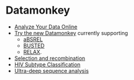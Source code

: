 Datamonkey
==========
* [Analyze Your Data Online](http://datamonkey.org)
* [Try the new Datamonkey](http://test.datamonkey.org) currently supporting
    - [aBSREL](http://www.ncbi.nlm.nih.gov/pubmed/25697341) 
    - [BUSTED](http://www.ncbi.nlm.nih.gov/pubmed/25701167)
    - [RELAX](http://www.ncbi.nlm.nih.gov/pubmed/25540451).
* [Selection and recombination](http://www.datamonkey.org/dataupload.php)
* [HIV Subtype Classification](http://www.datamonkey.org/dataupload_scueal.php)
* [Ultra-deep sequence analysis](http://www.datamonkey.org/dataupload_uds.php)
